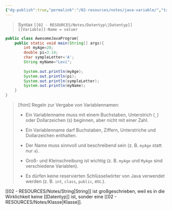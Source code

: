 ```yaml
---
{"dg-publish":true,"permalink":"/02-resources/notes/java-variable/","tags":["code/java/variable"],"noteIcon":"","updated":"2024-09-19T13:44:53.161+02:00"}
---
```


>Syntax
>`[[02 - RESOURCES/Notes/Datentyp\|Datentyp]]  [[Variable]]-Name = valuer`

```java
public class AwesomeJavaProgram{
	public static void main(String[] args){
		int myAge=28;
		double pi=3.14;
		char sympleLetter='A';
		String myName="Levi";
	
		System.out.println(myAge);
		System.out.println(pi);
		System.out.println(sympleLetter);
		System.out.println(myName);
	}
}
```

>[!hint] Regeln zur Vergabe von Variablennamen:
>- Ein Variablenname muss mit einem Buchstaben, Unterstrich (`_`) oder Dollarzeichen (`$`) beginnen, aber nicht mit einer Zahl.
>  
>- Ein Variablenname darf Buchstaben, Ziffern, Unterstriche und Dollarzeichen enthalten.
>  
>- Der Name muss sinnvoll und beschreibend sein (z. B. `myAge` statt nur `a`).
>  
>- Groß- und Kleinschreibung ist wichtig (z. B. `myAge` und `MyAge` sind verschiedene Variablen).
>  
>- Es dürfen keine reservierten Schlüsselwörter von Java verwendet werden (z. B. `int`, `class`, `public`, etc.).

[[02 - RESOURCES/Notes/String\|String]] ist großgeschrieben, weil es in die Wirklichkeit keine [[Datentyp]] ist, sonder eine [[02 - RESOURCES/Notes/Klasse\|Klasse]].